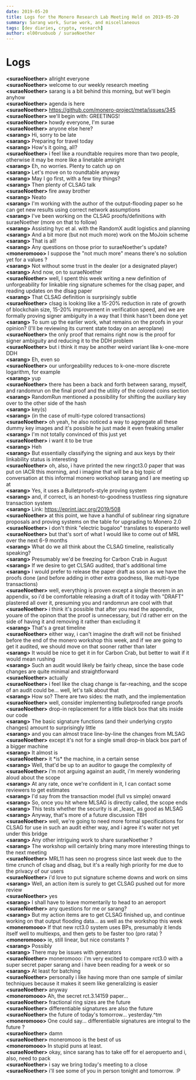 ```yaml
---
date: 2019-05-20
title: Logs for the Monero Research Lab Meeting Held on 2019-05-20
summary: Sarang work, Surae work, and miscellaneous
tags: [dev diaries, crypto, research]
author: el00ruobuob / suraeNoether
---
```


# Logs  

**\<suraeNoether>** allright everyone  
**\<suraeNoether>** welcome to our weekly research meeting  
**\<suraeNoether>** sarang is a bit behind this morning, but we'll begin anyhow  
**\<suraeNoether>** agenda is here  
**\<suraeNoether>** https://github.com/monero-project/meta/issues/345  
**\<suraeNoether>** we'll begin with: GREETINGS!  
**\<suraeNoether>** howdy everyone, I'm surae  
**\<suraeNoether>** anyone else here?  
**\<sarang>** Hi, sorry to be late  
**\<sarang>** Preparing for travel today  
**\<sarang>** How's it going, all?  
**\<suraeNoether>** i feel like a roundtable requires more than two people, otherwise it may be more like a linetable amiright  
**\<sarang>** Eh, no worries. Plenty to catch up on  
**\<sarang>** Let's move on to roundtable anyway  
**\<sarang>** May I go first, with a few tiny things?  
**\<sarang>** Then plenty of CLSAG talk  
**\<suraeNoether>** fire away brother  
**\<sarang>** Neato  
**\<sarang>** I'm working with the author of the output-flooding paper so he can get new results using correct network assumptions  
**\<sarang>** I've been working on the CLSAG proofs/definitions with suraeNoether (more on that to follow)  
**\<sarang>** Assisting hyc et al. with the RandomX audit logistics and planning  
**\<sarang>** And a bit more (but not much more) work on the MoJoin scheme  
**\<sarang>** That is all!  
**\<sarang>** Any questions on those prior to suraeNoether's update?  
**\<moneromooo>** I suppose the "not much more" means there's no solution yet for a values ?  
**\<sarang>** Not without some trust in the dealer (or a designated player)  
**\<sarang>** And now, on to suraeNoether   
**\<suraeNoether>** well, I spent this week writing a new definition of unforgeability for linkable ring signature schemes for the clsag paper, and reading updates on the dlsag paper  
**\<sarang>** That CLSAG definition is surprisingly subtle  
**\<suraeNoether>** clsag is looking like a 15-20% reduction in rate of growth of blockchain size, 15-20% improvement in verification speed, and we are formally proving signer ambiguity in a way that I think hasn't been done yet  
**\<sarang>** To sum up the earlier work, what remains on the proofs in your opinion? (I'll be reviewing its current state today on an aeroplane)  
**\<suraeNoether>** the only proof that remains right now is the proof for signer ambiguity and reducing it to the DDH problem  
**\<suraeNoether>** but i think it may be another weird variant like k-one-more DDH  
**\<sarang>** Eh, even so  
**\<suraeNoether>** our unforgeability reduces to k-one-more discrete logarithm, for example  
**\<sarang>** yup  
**\<suraeNoether>** there has been a back and forth between sarang, myself, and randomrun on the final proof and the utility of the colored coins section  
**\<sarang>** RandomRun mentioned a possibility for shifting the auxiliary key over to the other side of the hash  
**\<sarang>** key(s)  
**\<sarang>** (in the case of multi-type colored transactions)  
**\<suraeNoether>** oh yeah, he also noticed a way to aggregate all these dummy key images and it's possible he just made it even freaking smaller  
**\<sarang>** I'm not totally convinced of this just yet  
**\<suraeNoether>** i want it to be true  
**\<sarang>** Heh  
**\<sarang>** But essentially classifying the signing and aux keys by their linkability status is interesting  
**\<suraeNoether>** oh, also, i have printed the new ringct3.0 paper that was put on IACR this morning, and i imagine that will be a big topic of conversation at this informal monero workshop sarang and I are meeting up at  
**\<sarang>** Yes, it uses a Bulletproofs-style proving system  
**\<sarang>** and, if correct, is an honest-to-goodness trustless ring signature transaction system  
**\<sarang>** Link: https://eprint.iacr.org/2019/508  
**\<suraeNoether>** at this point, we have a handful of sublinear ring signature proposals and proving systems on the table for upgrading to Monero 2.0  
**\<suraeNoether>** i don't think "electric bugaloo" translates to esperanto well  
**\<suraeNoether>** but that's sort of what I would like to come out of MRL over the next 6-9 months  
**\<sarang>** What do we all think about the CLSAG timeline, realistically speaking?  
**\<sarang>** Presumably we'd be freezing for Carbon Crab in August  
**\<sarang>** If we desire to get CLSAG audited, that's additional time  
**\<sarang>** I would prefer to release the paper draft as soon as we have the proofs done (and before adding in other extra goodness, like multi-type transactions)  
**\<suraeNoether>** well, everything is proven except a single theorem in an appendix, so i'd be comfortable releasing a draft of it today with "DRAFT" plastered all over it, presuming you and randomrun are cool with that  
**\<suraeNoether>** i think it's possible that after you read the appendix, youare of the opinon that the proof is unnecessary, but i'd rather err on the side of having it and removing it rather than excluding it  
**\<sarang>** That's a great timeline  
**\<suraeNoether>** either way, i can't imagine the draft will not be finished before the end of the monero workshop this week, and if we are going to get it audited, we should move on that sooner rather than later  
**\<sarang>** It would be nice to get it in for Carbon Crab, but better to wait if it would mean rushing  
**\<sarang>** Such an audit would likely be fairly cheap, since the base code changes are quite minimal and straightforward  
**\<suraeNoether>** actually  
**\<suraeNoether>** i feel like the clsag change is far-reaching, and the scope of an audit could be... well, let's talk about that  
**\<sarang>** How so? There are two sides: the math, and the implementation  
**\<suraeNoether>** well, consider implementing bulletproofed range proofs  
**\<suraeNoether>** drop-in replacement for a little black box that sits inside our code  
**\<sarang>** The basic signature functions (and their underlying crypto changes) amount to surprisingly little  
**\<sarang>** and you can almost trace line-by-line the changes from MLSAG  
**\<suraeNoether>** except it's not for a single small drop-in black box part of a bigger machine  
**\<sarang>** It almost is  
**\<suraeNoether>** it \*is\* the machine, in a certain sense  
**\<sarang>** Well, that'd be up to an auditor to gauge the complexity of  
**\<suraeNoether>** i'm not arguing against an audit, i'm merely wondering aloud about the scope  
**\<sarang>** At any rate, once we're confident in it, I can contact some reviewers to get estimates  
**\<sarang>** I'd say from the transaction model (full vs simple) onward  
**\<sarang>** So, once you hit where MLSAG is directly called, the scope ends  
**\<sarang>** This tests whether the security is at \_least\_ as good as MLSAG  
**\<sarang>** Anyway, that's more of a future discussion TBH  
**\<suraeNoether>** well, we're going to need more formal specifications for CLSAG for use in such an audit either way, and i agree it's water not yet under this bridge  
**\<sarang>** Any other intriguing work to share suraeNoether ?  
**\<sarang>** The workshop will certainly bring many more interesting things to the next meeting  
**\<suraeNoether>** MRL11 has seen no progress since last week due to the time crunch of clsag and dlsag, but it's a really high priority for me due to the privacy of our users  
**\<suraeNoether>** i'd love to put signature scheme downs and work on sims  
**\<sarang>** Well, an action item is surely to get CLSAG pushed out for more review  
**\<suraeNoether>** yes  
**\<sarang>** I shall have to leave momentarily to head to an aeroport  
**\<suraeNoether>** any questions for me or sarang?  
**\<sarang>** But my action items are to get CLSAG finished up, and continue working on that output flooding data... as well as the workshop this week  
**\<moneromooo>** If that new rct3.0 system uses BPs, presumably it lends itself well to multiexps, and then gets to be faster too (pro rata) ?  
**\<moneromooo>** ie, still linear, but nice constants ?  
**\<sarang>** Possibly  
**\<sarang>** There may be issues with generators  
**\<suraeNoether>** moneromooo: i'm very excited to compare rct3.0 with a super secret paper sarang and i have been reading for a week or so  
**\<sarang>** At least for batching  
**\<suraeNoether>** personally i like having more than one sample of similar techniques because it makes it seem like generalizing is easier  
**\<suraeNoether>** anyway  
**\<moneromooo>** Ah, the secret rct.3.14159 paper...  
**\<suraeNoether>** fractional ring sizes are the future  
**\<suraeNoether>** differentiable signatures are also the future  
**\<suraeNoether>** the future of today's tomorrow... yesterday.^tm  
**\<moneromooo>** One could say... differentiable signatures are integral to the future ?  
**\<suraeNoether>** damn  
**\<suraeNoether>** moneromooo is the best of us  
**\<moneromooo>** In stupid puns at least.  
**\<suraeNoether>** okay, since sarang has to take off for el aeropuerto and i, also, need to pack  
**\<suraeNoether>** i say we bring today's meeting to a close  
**\<suraeNoether>** i'll see some of you in person tonight and tomorrow. :P  
